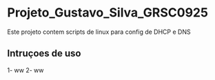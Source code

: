 # Projeto_Gustavo_Silva_GRSC0925
Este projeto contem scripts de linux para config de DHCP e DNS
## Intruçoes de uso
1- ww
2- ww
